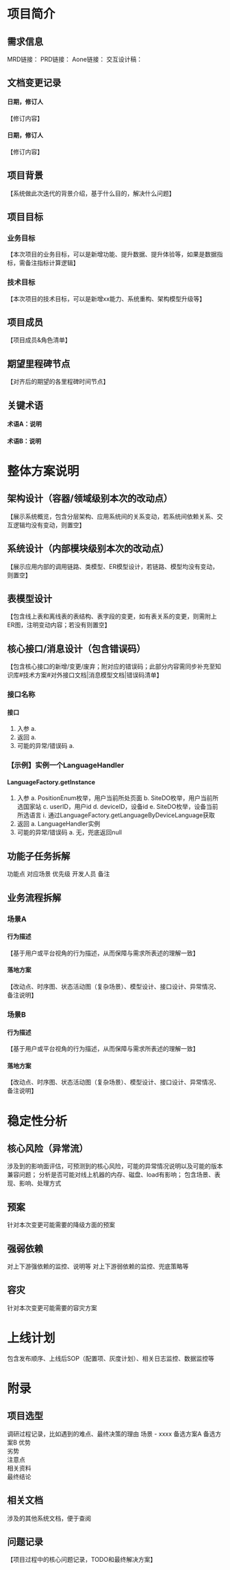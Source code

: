 # 项目简介
## 需求信息
MRD链接：
PRD链接：
Aone链接：
交互设计稿：

## 文档变更记录
#### 日期，修订人
【修订内容】
#### 日期，修订人
【修订内容】

## 项目背景
【系统做此次迭代的背景介绍，基于什么目的，解决什么问题】

## 项目目标
### 业务目标
【本次项目的业务目标，可以是新增功能、提升数据、提升体验等，如果是数据指标，需备注指标计算逻辑】
### 技术目标
【本次项目的技术目标，可以是新增xx能力、系统重构、架构模型升级等】

## 项目成员
【项目成员&角色清单】

## 期望里程碑节点
【对齐后的期望的各里程碑时间节点】

## 关键术语
#### 术语A：说明
#### 术语B：说明

# 整体方案说明
## 架构设计（容器/领域级别本次的改动点）
【展示系统概览，包含分层架构、应用系统间的关系变动，若系统间依赖关系、交互逻辑均没有变动，则置空】


## 系统设计（内部模块级别本次的改动点）
【展示应用内部的调用链路、类模型、ER模型设计，若链路、模型均没有变动，则置空】


## 表模型设计
【包含线上表和离线表的表结构、表字段的变更，如有表关系的变更，则需附上ER图，注明变动内容；若没有则置空】


## 核心接口/消息设计（包含错误码）
【包含核心接口的新增/变更/废弃；附对应的错误码；此部分内容需同步补充至知识库#技术方案#对外接口文档|消息模型文档|错误码清单】
### 接口名称
#### 接口
1. 入参
  a. 
2. 返回
  a. 
3. 可能的异常/错误码
  a. 
### 【示例】实例一个LanguageHandler
#### LanguageFactory.getInstance
1. 入参
  a. PositionEnum枚举，用户当前所处页面
  b. SiteDO枚举，用户当前所选国家站
  c. userID，用户id
  d. deviceID，设备id
  e. SiteDO枚举，设备当前所选语言
    ⅰ. 通过LanguageFactory.getLanguageByDeviceLanguage获取
2. 返回
  a. LanguageHandler实例
3. 可能的异常/错误码
  a. 无，兜底返回null

## 功能子任务拆解
功能点	对应场景	优先级	开发人员	备注


## 业务流程拆解
### 场景A
#### 行为描述
【基于用户或平台视角的行为描述，从而保障与需求所表述的理解一致】
#### 落地方案
【改动点、时序图、状态活动图（复杂场景）、模型设计、接口设计、异常情况、备注说明】

### 场景B
#### 行为描述
【基于用户或平台视角的行为描述，从而保障与需求所表述的理解一致】
#### 落地方案
【改动点、时序图、状态活动图（复杂场景）、模型设计、接口设计、异常情况、备注说明】



# 稳定性分析
## 核心风险（异常流）
涉及到的影响面评估，可预测到的核心风险，可能的异常情况说明以及可能的版本兼容问题；
分析是否可能对线上机器的内存、磁盘、load有影响；
包含场景、表现、影响、处理方式
## 预案
针对本次变更可能需要的降级方面的预案
## 强弱依赖
对上下游强依赖的监控、说明等
对上下游弱依赖的监控、兜底策略等
## 容灾
针对本次变更可能需要的容灾方案
# 上线计划
包含发布顺序、上线后SOP（配置项、灰度计划）、相关日志监控、数据监控等
# 附录
## 项目选型
调研过程记录，比如遇到的难点、最终决策的理由
场景 - xxxx	备选方案A	备选方案B
优势		
劣势		
注意点		
相关资料		
最终结论	
## 相关文档
涉及的其他系统文档，便于查阅
## 问题记录
【项目过程中的核心问题记录，TODO和最终解决方案】